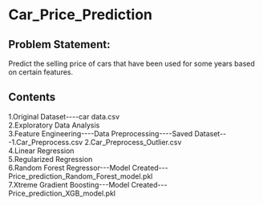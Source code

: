 # Car_Price_Prediction
## Problem Statement: 
Predict the selling price of cars that have been used for some years based on certain features.
## Contents
1.Original Dataset----car data.csv <br>
2.Exploratory Data Analysis <br>
3.Feature Engineering----Data Preprocessing----Saved Dataset---1.Car_Preprocess.csv 2.Car_Preprocess_Outlier.csv <br>
4.Linear Regression <br>
5.Regularized Regression <br>
6.Random Forest Regressor---Model Created---Price_prediction_Random_Forest_model.pkl <br>
7.Xtreme Gradient Boosting---Model Created---Price_prediction_XGB_model.pkl
